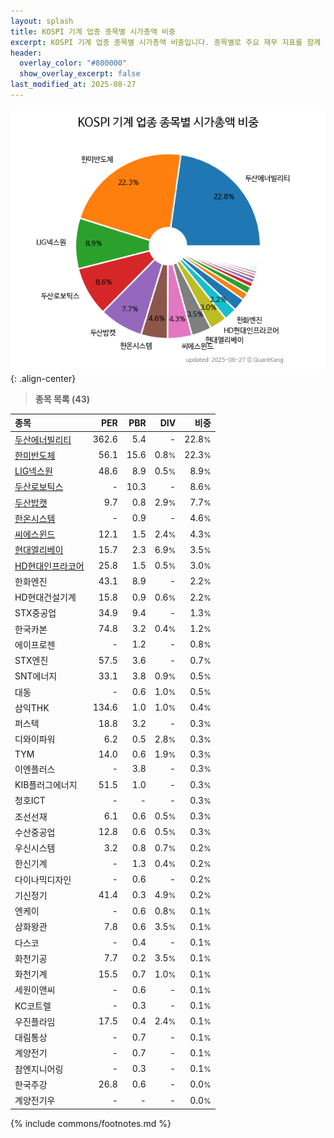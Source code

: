```yaml
---
layout: splash
title: KOSPI 기계 업종 종목별 시가총액 비중
excerpt: KOSPI 기계 업종 종목별 시가총액 비중입니다. 종목별로 주요 재무 지표를 함께 표시합니다.
header:
  overlay_color: "#800000"
  show_overlay_excerpt: false
last_modified_at: 2025-08-27
---
```



![KOSPI 기계 업종 종목별 시가총액 비중](/stats/sector/images/kospi_업종_기계_종목.png){: .align-center}


> **종목 목록 (43)**<a id="list"></a>

| **종목** | **PER** | **PBR** | **DIV** | **비중** |
| :------- | ------: | ------: | ------: | -------: |
| [두산에너빌리티](/034020/) | 362.6 | 5.4 | - | 22.8<small>%</small> |
| [한미반도체](/042700/) | 56.1 | 15.6 | 0.8<small>%</small> | 22.3<small>%</small> |
| [LIG넥스원](/079550/) | 48.6 | 8.9 | 0.5<small>%</small> | 8.9<small>%</small> |
| [두산로보틱스](/454910/) | - | 10.3 | - | 8.6<small>%</small> |
| [두산밥캣](/241560/) | 9.7 | 0.8 | 2.9<small>%</small> | 7.7<small>%</small> |
| [한온시스템](/018880/) | - | 0.9 | - | 4.6<small>%</small> |
| [씨에스윈드](/112610/) | 12.1 | 1.5 | 2.4<small>%</small> | 4.3<small>%</small> |
| [현대엘리베이](/017800/) | 15.7 | 2.3 | 6.9<small>%</small> | 3.5<small>%</small> |
| [HD현대인프라코어](/042670/) | 25.8 | 1.5 | 0.5<small>%</small> | 3.0<small>%</small> |
| 한화엔진 | 43.1 | 8.9 | - | 2.2<small>%</small> |
| HD현대건설기계 | 15.8 | 0.9 | 0.6<small>%</small> | 2.2<small>%</small> |
| STX중공업 | 34.9 | 9.4 | - | 1.3<small>%</small> |
| 한국카본 | 74.8 | 3.2 | 0.4<small>%</small> | 1.2<small>%</small> |
| 에이프로젠 | - | 1.2 | - | 0.8<small>%</small> |
| STX엔진 | 57.5 | 3.6 | - | 0.7<small>%</small> |
| SNT에너지 | 33.1 | 3.8 | 0.9<small>%</small> | 0.5<small>%</small> |
| 대동 | - | 0.6 | 1.0<small>%</small> | 0.5<small>%</small> |
| 삼익THK | 134.6 | 1.0 | 1.0<small>%</small> | 0.4<small>%</small> |
| 퍼스텍 | 18.8 | 3.2 | - | 0.3<small>%</small> |
| 디와이파워 | 6.2 | 0.5 | 2.8<small>%</small> | 0.3<small>%</small> |
| TYM | 14.0 | 0.6 | 1.9<small>%</small> | 0.3<small>%</small> |
| 이엔플러스 | - | 3.8 | - | 0.3<small>%</small> |
| KIB플러그에너지 | 51.5 | 1.0 | - | 0.3<small>%</small> |
| 청호ICT | - | - | - | 0.3<small>%</small> |
| 조선선재 | 6.1 | 0.6 | 0.5<small>%</small> | 0.3<small>%</small> |
| 수산중공업 | 12.8 | 0.6 | 0.5<small>%</small> | 0.3<small>%</small> |
| 우신시스템 | 3.2 | 0.8 | 0.7<small>%</small> | 0.2<small>%</small> |
| 한신기계 | - | 1.3 | 0.4<small>%</small> | 0.2<small>%</small> |
| 다이나믹디자인 | - | 0.6 | - | 0.2<small>%</small> |
| 기신정기 | 41.4 | 0.3 | 4.9<small>%</small> | 0.2<small>%</small> |
| 엔케이 | - | 0.6 | 0.8<small>%</small> | 0.1<small>%</small> |
| 삼화왕관 | 7.8 | 0.6 | 3.5<small>%</small> | 0.1<small>%</small> |
| 다스코 | - | 0.4 | - | 0.1<small>%</small> |
| 화천기공 | 7.7 | 0.2 | 3.5<small>%</small> | 0.1<small>%</small> |
| 화천기계 | 15.5 | 0.7 | 1.0<small>%</small> | 0.1<small>%</small> |
| 세원이앤씨 | - | 0.6 | - | 0.1<small>%</small> |
| KC코트렐 | - | 0.3 | - | 0.1<small>%</small> |
| 우진플라임 | 17.5 | 0.4 | 2.4<small>%</small> | 0.1<small>%</small> |
| 대림통상 | - | 0.7 | - | 0.1<small>%</small> |
| 계양전기 | - | 0.7 | - | 0.1<small>%</small> |
| 참엔지니어링 | - | 0.3 | - | 0.1<small>%</small> |
| 한국주강 | 26.8 | 0.6 | - | 0.0<small>%</small> |
| 계양전기우 | - | - | - | 0.0<small>%</small> |

{% include commons/footnotes.md %}